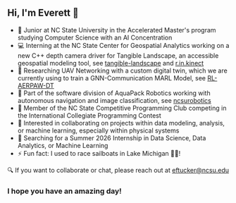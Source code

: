 ## Hi, I'm Everett 👋

- 🏫 Junior at NC State University in the Accelerated Master's program studying Computer Science with an AI Concentration
- 💻 Interning at the NC State Center for Geospatial Analytics working on a new C++ depth camera driver for Tangible Landscape, an accessible geospatial modeling tool, see [tangible-landscape](https://github.com/tangible-landscape) and [r.in.kinect](https://github.com/EverettTucker471/r.in.kinect/tree/femto-bolt)
- 🌱 Researching UAV Networking with a custom digital twin, which we are currently using to train a GNN-Communication MARL Model, see [RL-AERPAW-DT](https://github.com/EverettTucker471/RL-AERPAW-DT)
- 🤖 Part of the software division of AquaPack Robotics working with autonomous navigation and image classification, see [ncsurobotics](https://github.com/ncsurobotics)
- 🥇 Member of the NC State Competitive Programming Club competing in the International Collegiate Programming Contest
- 👯 Interested in collaborating on projects within data modeling, analysis, or machine learning, especially within physical systems
- 🔭 Searching for a Summer 2026 Internship in Data Science, Data Analytics, or Machine Learning
- ⚡ Fun fact: I used to race sailboats in Lake Michigan 🌊⛵!

🔍 If you want to collaborate or chat, please reach out at eftucker@ncsu.edu

### I hope you have an amazing day!

<!--
**EverettTucker471/EverettTucker471** is a ✨ _special_ ✨ repository because its `README.md` (this file) appears on your GitHub profile.

Here are some ideas to get you started:

- 🔭 I’m currently working on ...
- 🌱 I’m currently learning ...
- 👯 I’m looking to collaborate on ...
- 🤔 I’m looking for help with ...
- 💬 Ask me about ...
- 📫 How to reach me: ...
- 😄 Pronouns: ...
- ⚡ Fun fact: ...
-->

